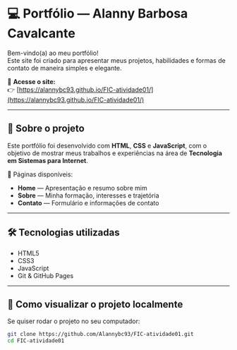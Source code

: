 # 💻 Portfólio — Alanny Barbosa Cavalcante

Bem-vindo(a) ao meu portfólio!  
Este site foi criado para apresentar meus projetos, habilidades e formas de contato de maneira simples e elegante.

🔗 **Acesse o site:**  
👉 [https://alannybc93.github.io/FIC-atividade01/](https://alannybc93.github.io/FIC-atividade01/)

---

## 🧩 Sobre o projeto

Este portfólio foi desenvolvido com **HTML**, **CSS** e **JavaScript**, com o objetivo de mostrar meus trabalhos e experiências na área de **Tecnologia em Sistemas para Internet**.

📄 Páginas disponíveis:
- **Home** — Apresentação e resumo sobre mim  
- **Sobre** — Minha formação, interesses e trajetória  
- **Contato** — Formulário e informações de contato

---

## 🛠️ Tecnologias utilizadas

- HTML5  
- CSS3  
- JavaScript  
- Git & GitHub Pages

---

## 🚀 Como visualizar o projeto localmente

Se quiser rodar o projeto no seu computador:
```bash
git clone https://github.com/Alannybc93/FIC-atividade01.git
cd FIC-atividade01
